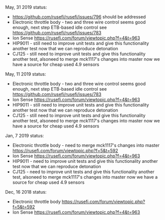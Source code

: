 May, 31 2019 status:
* https://github.com/rusefi/rusefi/issues/796 should be addressed
* Electronic throttle body - two and three wire control seems good enough, next step ETB-based idle control see https://github.com/rusefi/rusefi/issues/783 
* Ion Sense https://rusefi.com/forum/viewtopic.php?f=4&t=963
* HIP9011 - still need to improve unit tests and give this functionality another test now that we can reproduce detonation
* CJ125 - still need to improve unit tests and give this functionality another test, alsoneed to merge mck1117's changes into master now we have a source for cheap used 4.9 sensors

May, 11 2019 status:
* Electronic throttle body - two and three wire control seems good enough, next step ETB-based idle control see https://github.com/rusefi/rusefi/issues/783 
* Ion Sense https://rusefi.com/forum/viewtopic.php?f=4&t=963
* HIP9011 - still need to improve unit tests and give this functionality another test now that we can reproduce detonation
* CJ125 - still need to improve unit tests and give this functionality another test, alsoneed to merge mck1117's changes into master now we have a source for cheap used 4.9 sensors

Jan, 7 2019 status:
* Electronic throttle body - need to merge mck1117's changes into master https://rusefi.com/forum/viewtopic.php?f=5&t=592
* Ion Sense https://rusefi.com/forum/viewtopic.php?f=4&t=963
* HIP9011 - need to improve unit tests and give this functionality another test now that we can reproduce detonation
* CJ125 - need to improve unit tests and give this functionality another test, alsoneed to merge mck1117's changes into master now we have a source for cheap used 4.9 sensors

Dec, 16 2018 status:
* Electronic throttle body https://rusefi.com/forum/viewtopic.php?f=5&t=592
* Ion Sense https://rusefi.com/forum/viewtopic.php?f=4&t=963